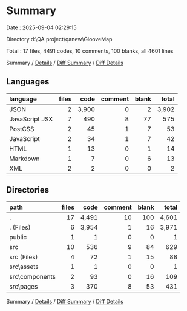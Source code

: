 # Summary

Date : 2025-09-04 02:29:15

Directory d:\\QA project\\qanew\\GlooveMap

Total : 17 files,  4491 codes, 10 comments, 100 blanks, all 4601 lines

Summary / [Details](details.md) / [Diff Summary](diff.md) / [Diff Details](diff-details.md)

## Languages
| language | files | code | comment | blank | total |
| :--- | ---: | ---: | ---: | ---: | ---: |
| JSON | 2 | 3,900 | 0 | 2 | 3,902 |
| JavaScript JSX | 7 | 490 | 8 | 77 | 575 |
| PostCSS | 2 | 45 | 1 | 7 | 53 |
| JavaScript | 2 | 34 | 1 | 7 | 42 |
| HTML | 1 | 13 | 0 | 1 | 14 |
| Markdown | 1 | 7 | 0 | 6 | 13 |
| XML | 2 | 2 | 0 | 0 | 2 |

## Directories
| path | files | code | comment | blank | total |
| :--- | ---: | ---: | ---: | ---: | ---: |
| . | 17 | 4,491 | 10 | 100 | 4,601 |
| . (Files) | 6 | 3,954 | 1 | 16 | 3,971 |
| public | 1 | 1 | 0 | 0 | 1 |
| src | 10 | 536 | 9 | 84 | 629 |
| src (Files) | 4 | 72 | 1 | 15 | 88 |
| src\\assets | 1 | 1 | 0 | 0 | 1 |
| src\\components | 2 | 93 | 0 | 16 | 109 |
| src\\pages | 3 | 370 | 8 | 53 | 431 |

Summary / [Details](details.md) / [Diff Summary](diff.md) / [Diff Details](diff-details.md)